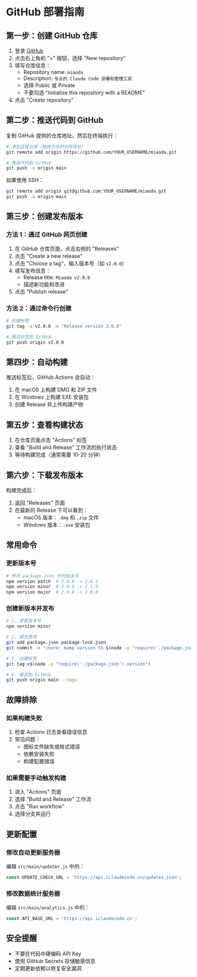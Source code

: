 # GitHub 部署指南

## 第一步：创建 GitHub 仓库

1. 登录 [GitHub](https://github.com)
2. 点击右上角的 "+" 按钮，选择 "New repository"
3. 填写仓库信息：
   - Repository name: `miaoda`
   - Description: `专业的 Claude Code 部署和管理工具`
   - 选择 Public 或 Private
   - 不要勾选 "Initialize this repository with a README"
4. 点击 "Create repository"

## 第二步：推送代码到 GitHub

复制 GitHub 提供的仓库地址，然后在终端执行：

```bash
# 添加远程仓库（替换为你的仓库地址）
git remote add origin https://github.com/YOUR_USERNAME/miaoda.git

# 推送代码到 GitHub
git push -u origin main
```

如果使用 SSH：
```bash
git remote add origin git@github.com:YOUR_USERNAME/miaoda.git
git push -u origin main
```

## 第三步：创建发布版本

### 方法 1：通过 GitHub 网页创建

1. 在 GitHub 仓库页面，点击右侧的 "Releases"
2. 点击 "Create a new release"
3. 点击 "Choose a tag"，输入版本号（如 `v2.0.0`）
4. 填写发布信息：
   - Release title: `Miaoda v2.0.0`
   - 描述新功能和改进
5. 点击 "Publish release"

### 方法 2：通过命令行创建

```bash
# 创建标签
git tag -a v2.0.0 -m "Release version 2.0.0"

# 推送标签到 GitHub
git push origin v2.0.0
```

## 第四步：自动构建

推送标签后，GitHub Actions 会自动：
1. 在 macOS 上构建 DMG 和 ZIP 文件
2. 在 Windows 上构建 EXE 安装包
3. 创建 Release 并上传构建产物

## 第五步：查看构建状态

1. 在仓库页面点击 "Actions" 标签
2. 查看 "Build and Release" 工作流的执行状态
3. 等待构建完成（通常需要 10-20 分钟）

## 第六步：下载发布版本

构建完成后：
1. 返回 "Releases" 页面
2. 在最新的 Release 下可以看到：
   - macOS 版本：`.dmg` 和 `.zip` 文件
   - Windows 版本：`.exe` 安装包

## 常用命令

### 更新版本号
```bash
# 修改 package.json 中的版本号
npm version patch  # 2.0.0 -> 2.0.1
npm version minor  # 2.0.0 -> 2.1.0
npm version major  # 2.0.0 -> 3.0.0
```

### 创建新版本并发布
```bash
# 1. 更新版本号
npm version minor

# 2. 提交更改
git add package.json package-lock.json
git commit -m "chore: bump version to $(node -p "require('./package.json').version")"

# 3. 创建标签
git tag v$(node -p "require('./package.json').version")

# 4. 推送到 GitHub
git push origin main --tags
```

## 故障排除

### 如果构建失败

1. 检查 Actions 日志查看错误信息
2. 常见问题：
   - 图标文件缺失或格式错误
   - 依赖安装失败
   - 构建配置错误

### 如果需要手动触发构建

1. 进入 "Actions" 页面
2. 选择 "Build and Release" 工作流
3. 点击 "Run workflow"
4. 选择分支并运行

## 更新配置

### 修改自动更新服务器

编辑 `src/main/updater.js` 中的：
```javascript
const UPDATE_CHECK_URL = 'https://api.iclaudecode.cn/updates.json';
```

### 修改数据统计服务器

编辑 `src/main/analytics.js` 中的：
```javascript
const API_BASE_URL = 'https://api.iclaudecode.cn';
```

## 安全提醒

- 不要在代码中硬编码 API Key
- 使用 GitHub Secrets 存储敏感信息
- 定期更新依赖以修复安全漏洞